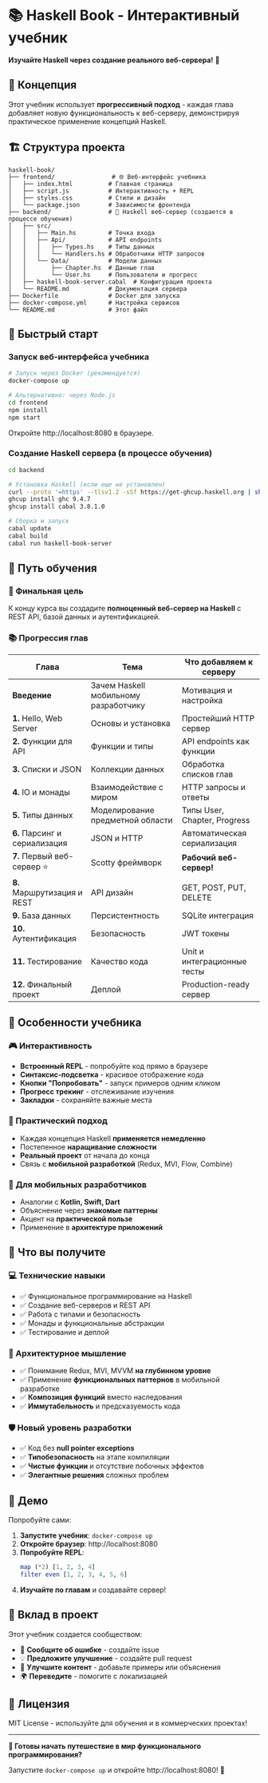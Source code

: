 # 📚 Haskell Book - Интерактивный учебник

**Изучайте Haskell через создание реального веб-сервера!** 🚀

## 🎯 Концепция

Этот учебник использует **прогрессивный подход** - каждая глава добавляет новую функциональность к веб-серверу, демонстрируя практическое применение концепций Haskell.

## 🏗️ Структура проекта

```
haskell-book/
├── frontend/                # 🌐 Веб-интерфейс учебника
│   ├── index.html          # Главная страница
│   ├── script.js           # Интерактивность + REPL
│   ├── styles.css          # Стили и дизайн
│   └── package.json        # Зависимости фронтенда
├── backend/                # 🚀 Haskell веб-сервер (создается в процессе обучения)
│   ├── src/
│   │   ├── Main.hs         # Точка входа
│   │   ├── Api/            # API endpoints
│   │   │   ├── Types.hs    # Типы данных
│   │   │   └── Handlers.hs # Обработчики HTTP запросов
│   │   └── Data/           # Модели данных
│   │       ├── Chapter.hs  # Данные глав
│   │       └── User.hs     # Пользователи и прогресс
│   ├── haskell-book-server.cabal  # Конфигурация проекта
│   └── README.md           # Документация сервера
├── Dockerfile              # Docker для запуска
├── docker-compose.yml      # Настройка сервисов
└── README.md               # Этот файл
```

## 🎪 Быстрый старт

### Запуск веб-интерфейса учебника

```bash
# Запуск через Docker (рекомендуется)
docker-compose up

# Альтернативно: через Node.js
cd frontend
npm install
npm start
```

Откройте http://localhost:8080 в браузере.

### Создание Haskell сервера (в процессе обучения)

```bash
cd backend

# Установка Haskell (если еще не установлен)
curl --proto '=https' --tlsv1.2 -sSf https://get-ghcup.haskell.org | sh
ghcup install ghc 9.4.7
ghcup install cabal 3.8.1.0

# Сборка и запуск
cabal update
cabal build
cabal run haskell-book-server
```

## 📖 Путь обучения

### 🎯 Финальная цель
К концу курса вы создадите **полноценный веб-сервер на Haskell** с REST API, базой данных и аутентификацией.

### 📚 Прогрессия глав

| Глава | Тема | Что добавляем к серверу |
|-------|------|-------------------------|
| **Введение** | Зачем Haskell мобильному разработчику | Мотивация и настройка |
| **1.** Hello, Web Server | Основы и установка | Простейший HTTP сервер |
| **2.** Функции для API | Функции и типы | API endpoints как функции |
| **3.** Списки и JSON | Коллекции данных | Обработка списков глав |
| **4.** IO и монады | Взаимодействие с миром | HTTP запросы и ответы |
| **5.** Типы данных | Моделирование предметной области | Типы User, Chapter, Progress |
| **6.** Парсинг и сериализация | JSON и HTTP | Автоматическая сериализация |
| **7.** Первый веб-сервер ⭐ | Scotty фреймворк | **Рабочий веб-сервер!** |
| **8.** Маршрутизация и REST | API дизайн | GET, POST, PUT, DELETE |
| **9.** База данных | Персистентность | SQLite интеграция |
| **10.** Аутентификация | Безопасность | JWT токены |
| **11.** Тестирование | Качество кода | Unit и интеграционные тесты |
| **12.** Финальный проект | Деплой | Production-ready сервер |

## 🌟 Особенности учебника

### 🎮 Интерактивность
- **Встроенный REPL** - попробуйте код прямо в браузере
- **Синтаксис-подсветка** - красивое отображение кода
- **Кнопки "Попробовать"** - запуск примеров одним кликом
- **Прогресс трекинг** - отслеживание изучения
- **Закладки** - сохраняйте важные места

### 🧠 Практический подход
- Каждая концепция Haskell **применяется немедленно**
- Постепенное **наращивание сложности**
- **Реальный проект** от начала до конца
- Связь с **мобильной разработкой** (Redux, MVI, Flow, Combine)

### 🎯 Для мобильных разработчиков
- Аналогии с **Kotlin, Swift, Dart**
- Объяснение через **знакомые паттерны**
- Акцент на **практической пользе**
- Применение в **архитектуре приложений**

## 🚀 Что вы получите

### 💻 Технические навыки
- ✅ Функциональное программирование на Haskell
- ✅ Создание веб-серверов и REST API
- ✅ Работа с типами и безопасность
- ✅ Монады и функциональные абстракции
- ✅ Тестирование и деплой

### 🧩 Архитектурное мышление
- ✅ Понимание Redux, MVI, MVVM **на глубинном уровне**
- ✅ Применение **функциональных паттернов** в мобильной разработке
- ✅ **Композиция функций** вместо наследования
- ✅ **Иммутабельность** и предсказуемость кода

### 🛡️ Новый уровень разработки
- ✅ Код без **null pointer exceptions**
- ✅ **Типобезопасность** на этапе компиляции
- ✅ **Чистые функции** и отсутствие побочных эффектов
- ✅ **Элегантные решения** сложных проблем

## 🎪 Демо

Попробуйте сами:

1. **Запустите учебник**: `docker-compose up`
2. **Откройте браузер**: http://localhost:8080
3. **Попробуйте REPL**:
   ```haskell
   map (*2) [1, 2, 3, 4]
   filter even [1, 2, 3, 4, 5, 6]
   ```
4. **Изучайте по главам** и создавайте сервер!

## 🤝 Вклад в проект

Этот учебник создается сообществом:

- 🐛 **Сообщите об ошибке** - создайте issue
- 💡 **Предложите улучшение** - создайте pull request  
- 📝 **Улучшите контент** - добавьте примеры или объяснения
- 🌍 **Переведите** - помогите с локализацией

## 📜 Лицензия

MIT License - используйте для обучения и в коммерческих проектах!

---

**🎯 Готовы начать путешествие в мир функционального программирования?**

Запустите `docker-compose up` и откройте http://localhost:8080! 🚀 